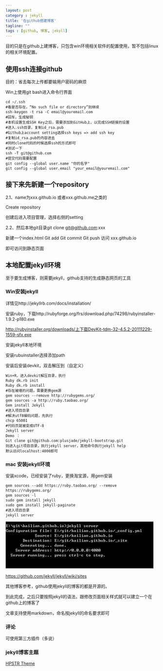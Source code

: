 ```yaml
---
layout: post
category : jekyll
title: '在github搭建博客'
tagline: ""
tags : [github, 博客, jekyll]
---
```


<div class="alert alert-danger alert-margin" role="alert">
	目的只是在github上建博客，只包含win环境相关软件的配置使用，暂不包括linux的相关环境配置。
</div>

## 使用ssh连接github

目的：省去每次上传都要输用户密码的麻烦

Win上使用git bash进入命令行界面

	cd ~/.ssh
	#看是否存在，“No such file or directory”则继续
	ssh-keygen -t rsa -C email@youremail.com
	#回车，生成秘钥
	#本机设置生成SSH Key之后，需要添加到GitHub上，以完成SSH链接的设置
	#进入.ssh目录，复制id_rsa.pub
	#Github上account setting选择ssh keys => add ssh key
	#复制id_rsa.pub的内容进去
	#同时clone代码的时候选择ssh的方式即可
	#测试一下
	ssh -T git@github.com
	#提交代码需要配置
	git config --global user.name "你的名字"
	git config --global user.email "your_email@youremail.com"

<!--break-->

## 接下来先新建一个repository
2.1、name为xxx.github.io 或者xxx.github.me之类的

Create repository

创建后进入项目管理，选择右侧的setting

2.2、然后本地git目录git clone git@github.com:xxx

新建一个index.html
	Git add
	Git commit
	Git push
访问 xxx.github.io

即可访问到静态页面

## 本地配置jekyll环境
至于要生成博客，则需要jekyll，github支持的生成静态网页的工具

### Win安装jekyll

详情见http://jekyllrb.com/docs/installation/

安装ruby，下载http://rubyforge.org/frs/download.php/74298/rubyinstaller-1.9.2-p180.exe

http://rubyinstaller.org/downloads/上下载DevKit-tdm-32-4.5.2-20111229-1559-sfx.exe

安装jekyll本地环境

安装rubuinstaller选择添加path

安装后安装devkit，双击解压到（自定义）
	
	Win+R，进入devkit解压目录，执行
	Ruby dk.rb init
	Ruby dk.rb install
	#存在被墙的问题，需要更换gem源
	gem sources --remove http://rubygems.org/
	gem sources -a http://ruby.taobao.org/
	Gem install Jekyll
	#进入项目目录
	#解决utf8编码问题，先执行
	chcp 65001
	#代码页就被变成UTF-8
	Jekyll server
	Demo ：
	Git clone git@github.com:plusjade/jekyll-bootstrap.git
	则进入git项目目录，执行jekyll server，其他命令执行jekyll help
	默认访问localhost:4000即可

### mac 安装jekyll环境

安装xcode，已经安装了ruby，更换淘宝源，用gem安装

```
gem sources --add https://ruby.taobao.org/ --remove https://rubygems.org/
gem sources -l
sudo gem install jekyll
sudo gem install jekyll-paginate
#进入项目目录
jekyll server
```

![Alt kailian.github.io](/images/kailian.png)

https://github.com/jekyll/jekyll/wiki/sites 

其他博客参考，github使用jekyll的博客的都是开源的。

到此完成，之后只要按照jekyll的语法，跟修改页面相关样式就可以建立一个在github上的博客了

文章支持使用markdown，命名按jekyll的命名要求即可

### 评论

可使用第三方插件（多说）

### jekyll博客主题

[HPSTR Theme](http://mmistakes.github.io/hpstr-jekyll-theme/)
